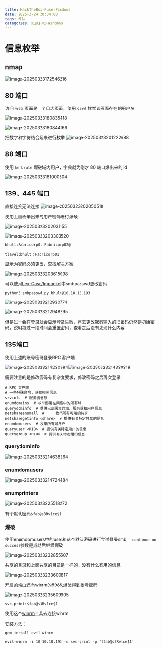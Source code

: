 ```yaml
---
title: HackTheBox-Fuse-Findows
date: 2025-3-24 20:34:00
tags: 红队
categories: 红队打靶-Windows
---
```


# 信息枚举

## nmap

![image-20250323172546216](././././././././././Fuse-windosw/image-20250323172546216.png)

## 80 端口

访问 web 页面是一个日志页面，使用 cewl 枚举该页面存在的用户名

![image-20250323180835418](././././././././././Fuse-windosw/image-20250323180835418.png)

![image-20250323180844166](././././././././././Fuse-windosw/image-20250323180844166.png)

把数字和字符结合起来进行枚举 ![image-20250323201222688](././././././././././Fuse-windosw/image-20250323201222688.png)

## 88 端口

使用 `kerbrute` 爆破域内用户，字典就为刚才 80 端口爆出来的 id

![image-20250323181000504](././././././././././Fuse-windosw/image-20250323181000504.png)

## 139、445 端口

直接连接无法连接 ![image-20250323202050518](././././././././././Fuse-windosw/image-20250323202050518.png)

使用上面枚举出来的用户密码进行爆破

![image-20250323202031155](././././././././././Fuse-windosw/image-20250323202031155.png)

![image-20250323203303520](././././././././././Fuse-windosw/image-20250323203303520.png)

```
bhult:Fabricorp01 Fabricorp02@

tlavel:bhult：Fabricorp01
```

显示为密码必须更改，查找解决方案

![image-20250323203615098](././././././././././Fuse-windosw/image-20250323203615098.png)

可以使用[Lex-Case/Impacket](././././././././././https://github.com/Lex-Case/Impacket)中smbpasswd更改密码

```
python3 smbpasswd.py bhult@10.10.10.193
```

![image-20250323212930774](././././././././././Fuse-windosw/image-20250323212930774.png)

![image-20250323212948295](././././././././././Fuse-windosw/image-20250323212948295.png)

但是过一会在登录就会显示登录失败，再去更改密码输入的旧密码仍然是初始密码，说明每过一段时间会重置密码，查看之后没有发现什么内容

## 135端口

使用上述的账号密码登录RPC 客户端

![image-20250323214230984](././././././././././Fuse-windosw/image-20250323214230984.png)![image-20250323214330318](././././././././././Fuse-windosw/image-20250323214330318.png)

需要注意的是修改密码有复杂度要求，修改密码之后再次登录

```
# RPC 客户端
# 一些特殊命令，获取相关信息
srvinfo  # 服务器信息
enumdomains  # 枚举部署在网络中的所有域
querydominfo  # 提供已部署域的域、服务器和用户信息
netshareenumall  #     枚举所有可用的共享
netsharegetinfo <share>  # 提供有关特定共享的信息
enumdomusers  # 枚举所有域用户
queryuser <RID>  # 提供有关特定用户的信息
querygroup <RID>  # 提供有关特定组的信息
```

### querydominfo

![image-20250323214638264](././././././././././Fuse-windosw/image-20250323214638264.png)

### enumdomusers

![image-20250323214724484](././././././././././Fuse-windosw/image-20250323214724484.png)

### enumprinters

![image-20250323225518272](././././././././././Fuse-windosw/image-20250323225518272.png)

有个默认密码`$fab@s3Rv1ce$1` 

### 爆破

使用enumdomusers中的user和这个默认密码进行尝试登录smb,`--continue-on-success`参数是成功后继续爆破

![image-20250323232855507](././././././././././Fuse-windosw/image-20250323232855507.png)

共享的目录和上面共享的目录是一样的，没有什么有用的信息

![image-20250323233600817](././././././././././Fuse-windosw/image-20250323233600817.png)

开启的端口还有winrm的5985,爆破得到账号密码

![image-20250323235609905](././././././././././Fuse-windosw/image-20250323235609905.png)

`svc-print:$fab@s3Rv1ce$1`

使用这个[winrm](././././././././././https://github.com/Hackplayers/evil-winrm.git)工具去连接winrm

安装方法：

```
gem install evil-winrm
```

```
evil-winrm -i 10.10.10.193 -u svc-print -p '$fab@s3Rv1ce$1'
```


